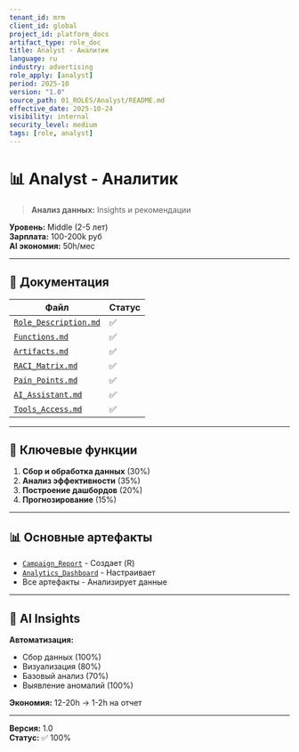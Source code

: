 ```yaml
---
tenant_id: mrm
client_id: global
project_id: platform_docs
artifact_type: role_doc
title: Analyst - Аналитик
language: ru
industry: advertising
role_apply: [analyst]
period: 2025-10
version: "1.0"
source_path: 01_ROLES/Analyst/README.md
effective_date: 2025-10-24
visibility: internal
security_level: medium
tags: [role, analyst]
---
```


# 📊 Analyst - Аналитик

> **Анализ данных:** Insights и рекомендации

**Уровень:** Middle (2-5 лет)  
**Зарплата:** 100-200k руб  
**AI экономия:** 50h/мес

---

## 📁 Документация

| Файл | Статус |
|------|--------|
| [`Role_Description.md`](./Role_Description.md) | ✅ |
| [`Functions.md`](./Functions.md) | ✅ |
| [`Artifacts.md`](./Artifacts.md) | ✅ |
| [`RACI_Matrix.md`](./RACI_Matrix.md) | ✅ |
| [`Pain_Points.md`](./Pain_Points.md) | ✅ |
| [`AI_Assistant.md`](./AI_Assistant.md) | ✅ |
| [`Tools_Access.md`](./Tools_Access.md) | ✅ |

---

## 🎯 Ключевые функции

1. **Сбор и обработка данных** (30%)
2. **Анализ эффективности** (35%)
3. **Построение дашбордов** (20%)
4. **Прогнозирование** (15%)

---

## 📊 Основные артефакты

- [`Campaign_Report`](../../02_ARTIFACTS/Campaign_Report/) - Создает (R)
- [`Analytics_Dashboard`](../../02_ARTIFACTS/Analytics_Dashboard/) - Настраивает
- Все артефакты - Анализирует данные

---

## 🤖 AI Insights

**Автоматизация:**
- Сбор данных (100%)
- Визуализация (80%)
- Базовый анализ (70%)
- Выявление аномалий (100%)

**Экономия:** 12-20h → 1-2h на отчет

---

**Версия:** 1.0  
**Статус:** ✅ 100%

